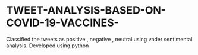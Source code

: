 # TWEET-ANALYSIS-BASED-ON-COVID-19-VACCINES-
Classified  the  tweets  as positive , negative , neutral using vader sentimental  analysis.  Developed  using  python
